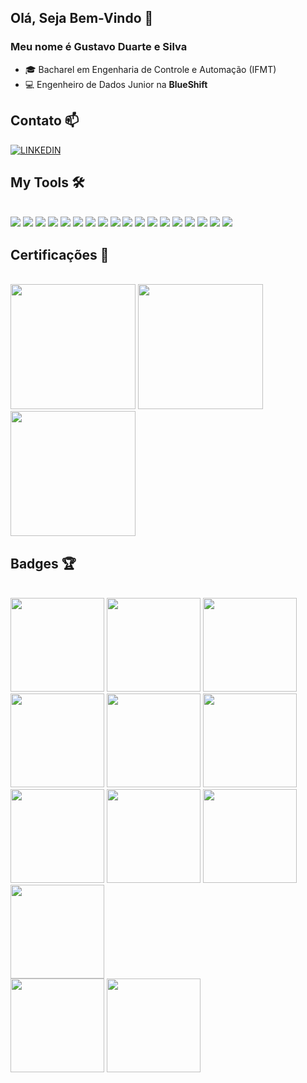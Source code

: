 ## Olá, Seja Bem-Vindo 👋
### Meu nome é Gustavo Duarte e Silva

- :mortar_board: Bacharel em Engenharia de Controle e Automação (IFMT)
- :computer: Engenheiro de Dados Junior na **BlueShift**

## Contato 📫

[![LINKEDIN](https://img.shields.io/badge/LinkedIn-0077B5?style=for-the-badge&logo=linkedin&logoColor=white)](https://www.linkedin.com/in/gustavo-duarte-b6b27a126/)

## My Tools 🛠️
<div style='display' :inline_block"> <br>
<img aligh="center" src="https://img.shields.io/badge/Python-3776AB?style=for-the-badge&logo=python&logoColor=white" />
<img aligh="center" src="https://img.shields.io/badge/microsoft%20azure-0089D6?style=for-the-badge&logo=microsoft-azure&logoColor=white" />
<img aligh="center" src="https://img.shields.io/badge/Numpy-777BB4?style=for-the-badge&logo=numpy&logoColor=white" />
<img aligh="center" src="https://camo.githubusercontent.com/98f0c72d8d073522308f1fac19e44f81fa57dfdfc73cb7c91666a6823039bf08/68747470733a2f2f696d672e736869656c64732e696f2f62616467652f536e6f77666c616b652d3335616564643f7374796c653d666f722d7468652d6261646765266c6f676f3d736e6f77666c616b65266c6f676f436f6c6f723d626c7565" />
<img aligh="center" src="https://img.shields.io/badge/Pandas-2C2D72?style=for-the-badge&logo=pandas&logoColor=white" />
<img aligh="center" src="https://img.shields.io/badge/MySQL-005C84?style=for-the-badge&logo=mysql&logoColor=white" />
<img aligh="center" src="https://img.shields.io/badge/SQLite-07405E?style=for-the-badge&logo=sqlite&logoColor=white" />
<img aligh="center" src="https://img.shields.io/badge/Jupyter-F37626.svg?&style=for-the-badge&logo=Jupyter&logoColor=white" />                       
<img aligh="center" src="https://img.shields.io/badge/Colab-F9AB00?style=for-the-badge&logo=googlecolab&color=525252" />
<img aligh="center" src="https://img.shields.io/badge/Databricks-FF3621?style=for-the-badge&logo=Databricks&logoColor=white" />
<img aligh="center" src="https://img.shields.io/badge/Apache_Spark-FFFFFF?style=for-the-badge&logo=apachespark&logoColor=#E35A16" />
<img aligh="center" src="https://img.shields.io/badge/Microsoft_Excel-217346?style=for-the-badge&logo=microsoft-excel&logoColor=white" />
<img aligh="center" src="https://img.shields.io/badge/PowerBI-F2C811?style=for-the-badge&logo=Power%20BI&logoColor=white" />
<img aligh="center" src="https://img.shields.io/badge/Streamlit-FF4B4B?style=for-the-badge&logo=Streamlit&logoColor=white" />
<img aligh="center" src="https://img.shields.io/badge/Microsoft%20SQL%20Server-CC2927?style=for-the-badge&logo=microsoft%20sql%20server&logoColor=white" />
<img aligh="center" src="https://img.shields.io/badge/Overleaf-47A141?style=for-the-badge&logo=Overleaf&logoColor=white" />
<img aligh="center" src="https://img.shields.io/badge/Markdown-000000?style=for-the-badge&logo=markdown&logoColor=white" />
<img aligh="center" src="https://img.shields.io/badge/dbt-FF694B?style=for-the-badge&logo=dbt&logoColor=white" />
</div>

## Certificações 💎
<div style='display' :inline_block"> <br>
  <img aligh="center" src="https://images.credly.com/size/340x340/images/be8fcaeb-c769-4858-b567-ffaaa73ce8cf/image.png" width=200 height=200 />
  <img aligh="center" src="https://images.credly.com/size/340x340/images/70eb1e3f-d4de-4377-a062-b20fb29594ea/azure-data-fundamentals-600x600.png" width=200 height=200 />
  <img aligh="center" src="https://uploaddeimagens.com.br/images/004/458/838/original/thumbnail_Denodo-Platform-8.0-Certified-Architect-Associate.png?1683653895" width=200 height=200 />
</div>

## Badges 🏆
<div style='display' :inline_block"> <br>
  <img aligh="center" src="https://images.credly.com/size/340x340/images/6c64a73e-e66b-40e9-bf4e-de8e21ca04be/image.png" width=150 height=150 />
  <img aligh="center" src="https://images.credly.com/size/340x340/images/932e3102-58f6-474a-952d-a144b74c98d2/Essentials-Data-Applications_2x.png" width=150 height=150 />
  <img aligh="center" src="https://images.credly.com/size/340x340/images/9904ec90-122c-43cd-8b66-5a7e6c920862/image.png" width=150 height=150 />
  <img aligh="center" src="https://images.credly.com/size/340x340/images/1392296a-cadf-4037-b7ac-f01fef0fe31c/Essentials-Data-Sharing_2x.png" width=150 height=150 />
  <img aligh="center" src="https://images.credly.com/size/340x340/images/97fcc871-a820-4143-adf2-62517026cb58/Essentials-Data-Warehouse_2x.png" width=150 height=150 />
  <img aligh="center" src="https://images.credly.com/size/340x340/images/50dd7645-1e56-4e53-a1e0-b17dc7cca3c1/image.png" width=150 height=150 />
  <img aligh="center" src="https://images.credly.com/size/340x340/images/ba34cb1c-4344-43f5-9685-55e2e901c0f0/Data_Analysis_using_Python.png" width=150 height=150 />
  <img aligh="center" src="https://images.credly.com/size/340x340/images/087eaefb-61a2-426b-ae74-74efca195667/Data_Visualization_Using_Python.png" width=150 height=150 />
  <img aligh="center" src="https://images.credly.com/size/340x340/images/53caf8cc-b5e9-4424-b4a7-7b069fa13db4/Machine_Learning_with_Python.png" width=150 height=150 />
  <img aligh="center" src="https://images.credly.com/size/340x340/images/84ac9eff-b8a2-4683-846b-f59887a73801/Python_101_Data_Science.png" width=150 height=150 />  <br>
  <img aligh="center" src="https://images.credential.net/badge/tiny/unsv28nz_1687880851906_badge.png" width=150 height=150 />
  <img aligh="center" src="https://www.databricks.com/en-website-assets/static/241d6eaf7219fb39f79806e4af803a50/fundamentals-badge-lakehouse.svg" width=150 height=150 />
</div>
